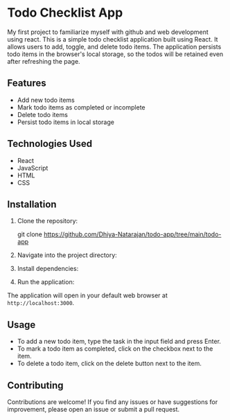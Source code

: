 # Todo Checklist App

My first project to familiarize myself with github and web development using react. This is a simple todo checklist application built using React. It allows users to add, toggle, and delete todo items. The application persists todo items in the browser's local storage, so the todos will be retained even after refreshing the page.

## Features

- Add new todo items
- Mark todo items as completed or incomplete
- Delete todo items
- Persist todo items in local storage

## Technologies Used

- React
- JavaScript
- HTML
- CSS

## Installation

1. Clone the repository:

   git clone <https://github.com/Dhiya-Natarajan/todo-app/tree/main/todo-app>


2. Navigate into the project directory:

   
3. Install dependencies:

   
4. Run the application:

   
The application will open in your default web browser at `http://localhost:3000`.

## Usage

- To add a new todo item, type the task in the input field and press Enter.
- To mark a todo item as completed, click on the checkbox next to the item.
- To delete a todo item, click on the delete button next to the item.

## Contributing

Contributions are welcome! If you find any issues or have suggestions for improvement, please open an issue or submit a pull request.









   



